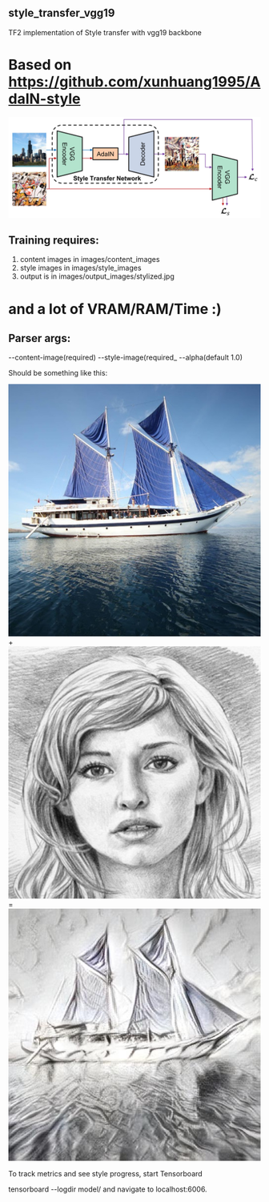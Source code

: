 ## style_transfer_vgg19
TF2 implementation of Style transfer with vgg19 backbone

# Based on https://github.com/xunhuang1995/AdaIN-style
![model_architecture](https://github.com/Zyarra/style_transfer_vgg19/blob/main/images/examples/architecture.jpg)



## Training requires:
1) content images in images/content_images
2) style images in images/style_images
3) output is in images/output_images/stylized.jpg
# and a lot of VRAM/RAM/Time :)

## Parser args:
--content-image(required)
--style-image(required_
--alpha(default 1.0)

Should be something like this:

![content](https://github.com/Zyarra/style_transfer_vgg19/blob/main/images/examples/sailboat_cropped.jpg) + ![style](https://github.com/Zyarra/style_transfer_vgg19/blob/main/images/examples/sketch_cropped.png) = ![content_style](https://github.com/Zyarra/style_transfer_vgg19/blob/main/images/examples/sailboat_stylized_sketch.jpg)


To track metrics and see style progress, start Tensorboard

tensorboard --logdir model/
and navigate to localhost:6006.
